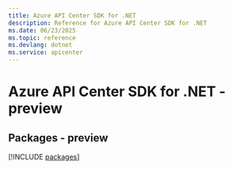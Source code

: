 ```yaml
---
title: Azure API Center SDK for .NET
description: Reference for Azure API Center SDK for .NET
ms.date: 06/23/2025
ms.topic: reference
ms.devlang: dotnet
ms.service: apicenter
---
```

# Azure API Center SDK for .NET - preview
## Packages - preview
[!INCLUDE [packages](api-center-index.md)]
